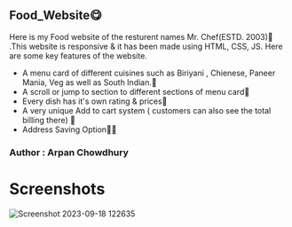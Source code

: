 <h2>Food_Website😋</h2>
<p>Here is my Food website of the resturent names Mr. Chef(ESTD. 2003)🍴 .This website is responsive & it has been made using HTML, CSS, JS. Here are some key features of the website.

- A menu card of different cuisines such as Biriyani , Chienese, Paneer Mania, Veg as well as South Indian.🍕 
- A scroll or jump to section to different sections of menu card🥗
- Every dish has it's own rating & prices🥘
-  A very unique Add to cart system ( customers can also see the total billing there) 🍟
-  Address Saving Option🦑🦐
</p>

<h3>Author : Arpan Chowdhury</h3>

# Screenshots
![Screenshot 2023-09-18 122635](https://github.com/apu52/Food-Website/assets/114172928/6a402c00-2123-458d-bc22-1d5e1c7035ba)
